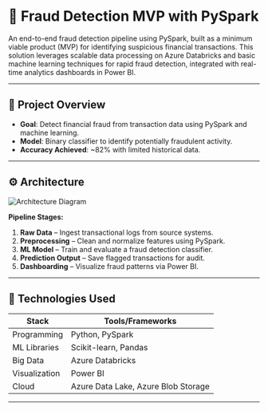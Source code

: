 # 🚨 Fraud Detection MVP with PySpark

An end-to-end fraud detection pipeline using PySpark, built as a minimum viable product (MVP) for identifying suspicious financial transactions. This solution leverages scalable data processing on Azure Databricks and basic machine learning techniques for rapid fraud detection, integrated with real-time analytics dashboards in Power BI.

---

## 🧠 Project Overview

- **Goal**: Detect financial fraud from transaction data using PySpark and machine learning.
- **Model**: Binary classifier to identify potentially fraudulent activity.
- **Accuracy Achieved**: ~82% with limited historical data.

---

## ⚙️ Architecture

![Architecture Diagram](architecture.png)

**Pipeline Stages:**
1. **Raw Data** – Ingest transactional logs from source systems.
2. **Preprocessing** – Clean and normalize features using PySpark.
3. **ML Model** – Train and evaluate a fraud detection classifier.
4. **Prediction Output** – Save flagged transactions for audit.
5. **Dashboarding** – Visualize fraud patterns via Power BI.

---

## 🔧 Technologies Used

| Stack | Tools/Frameworks |
|-------|------------------|
| Programming | Python, PySpark |
| ML Libraries | Scikit-learn, Pandas |
| Big Data | Azure Databricks |
| Visualization | Power BI |
| Cloud | Azure Data Lake, Azure Blob Storage |

---


